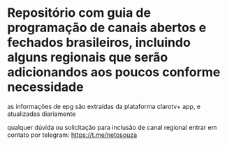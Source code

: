 # Repositório com guia de programação de canais abertos e fechados brasileiros, incluindo alguns regionais que serão adicionandos aos poucos conforme necessidade

as informações de epg são extraídas da plataforma clarotv+ app, e atualizadas diariamente

qualquer dúvida ou solicitação para inclusão de canal regional entrar em contato por telegram: https://t.me/netosouza

